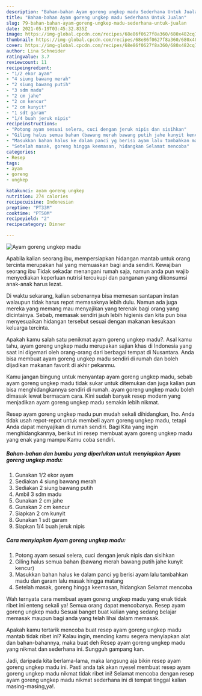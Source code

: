 ```yaml
---
description: "Bahan-bahan Ayam goreng ungkep madu Sederhana Untuk Jualan"
title: "Bahan-bahan Ayam goreng ungkep madu Sederhana Untuk Jualan"
slug: 79-bahan-bahan-ayam-goreng-ungkep-madu-sederhana-untuk-jualan
date: 2021-05-19T03:45:32.835Z
image: https://img-global.cpcdn.com/recipes/68e86f0627f8a360/680x482cq70/ayam-goreng-ungkep-madu-foto-resep-utama.jpg
thumbnail: https://img-global.cpcdn.com/recipes/68e86f0627f8a360/680x482cq70/ayam-goreng-ungkep-madu-foto-resep-utama.jpg
cover: https://img-global.cpcdn.com/recipes/68e86f0627f8a360/680x482cq70/ayam-goreng-ungkep-madu-foto-resep-utama.jpg
author: Lina Schneider
ratingvalue: 3.7
reviewcount: 11
recipeingredient:
- "1/2 ekor ayam"
- "4 siung bawang merah"
- "2 siung bawang putih"
- "3 sdm madu"
- "2 cm jahe"
- "2 cm kencur"
- "2 cm kunyit"
- "1 sdt garam"
- "1/4 buah jeruk nipis"
recipeinstructions:
- "Potong ayam sesuai selera, cuci dengan jeruk nipis dan sisihkan"
- "Giling halus semua bahan (bawang merah bawang putih jahe kunyit kencur)"
- "Masukkan bahan halus ke dalam panci yg berisi ayam lalu tambahkan madu dan garam lalu masak hingga matang"
- "Setelah masak, goreng hingga keemasan, hidangkan Selamat mencoba"
categories:
- Resep
tags:
- ayam
- goreng
- ungkep

katakunci: ayam goreng ungkep 
nutrition: 274 calories
recipecuisine: Indonesian
preptime: "PT33M"
cooktime: "PT50M"
recipeyield: "2"
recipecategory: Dinner

---
```



![Ayam goreng ungkep madu](https://img-global.cpcdn.com/recipes/68e86f0627f8a360/680x482cq70/ayam-goreng-ungkep-madu-foto-resep-utama.jpg)

Apabila kalian seorang ibu, mempersiapkan hidangan mantab untuk orang tercinta merupakan hal yang memuaskan bagi anda sendiri. Kewajiban seorang ibu Tidak sekadar menangani rumah saja, namun anda pun wajib menyediakan keperluan nutrisi tercukupi dan panganan yang dikonsumsi anak-anak harus lezat.

Di waktu  sekarang, kalian sebenarnya bisa memesan santapan instan walaupun tidak harus repot memasaknya lebih dulu. Namun ada juga mereka yang memang mau menyajikan yang terenak bagi orang yang dicintainya. Sebab, memasak sendiri jauh lebih higienis dan kita pun bisa menyesuaikan hidangan tersebut sesuai dengan makanan kesukaan keluarga tercinta. 



Apakah kamu salah satu penikmat ayam goreng ungkep madu?. Asal kamu tahu, ayam goreng ungkep madu merupakan sajian khas di Indonesia yang saat ini digemari oleh orang-orang dari berbagai tempat di Nusantara. Anda bisa membuat ayam goreng ungkep madu sendiri di rumah dan boleh dijadikan makanan favorit di akhir pekanmu.

Kamu jangan bingung untuk menyantap ayam goreng ungkep madu, sebab ayam goreng ungkep madu tidak sukar untuk ditemukan dan juga kalian pun bisa menghidangkannya sendiri di rumah. ayam goreng ungkep madu boleh dimasak lewat bermacam cara. Kini sudah banyak resep modern yang menjadikan ayam goreng ungkep madu semakin lebih nikmat.

Resep ayam goreng ungkep madu pun mudah sekali dihidangkan, lho. Anda tidak usah repot-repot untuk membeli ayam goreng ungkep madu, tetapi Anda dapat menyajikan di rumah sendiri. Bagi Kita yang ingin menghidangkannya, berikut ini resep membuat ayam goreng ungkep madu yang enak yang mampu Kamu coba sendiri.

<!--inarticleads1-->

##### Bahan-bahan dan bumbu yang diperlukan untuk menyiapkan Ayam goreng ungkep madu:

1. Gunakan 1/2 ekor ayam
1. Sediakan 4 siung bawang merah
1. Sediakan 2 siung bawang putih
1. Ambil 3 sdm madu
1. Gunakan 2 cm jahe
1. Gunakan 2 cm kencur
1. Siapkan 2 cm kunyit
1. Gunakan 1 sdt garam
1. Siapkan 1/4 buah jeruk nipis




<!--inarticleads2-->

##### Cara menyiapkan Ayam goreng ungkep madu:

1. Potong ayam sesuai selera, cuci dengan jeruk nipis dan sisihkan
1. Giling halus semua bahan (bawang merah bawang putih jahe kunyit kencur)
1. Masukkan bahan halus ke dalam panci yg berisi ayam lalu tambahkan madu dan garam lalu masak hingga matang
1. Setelah masak, goreng hingga keemasan, hidangkan Selamat mencoba




Wah ternyata cara membuat ayam goreng ungkep madu yang enak tidak ribet ini enteng sekali ya! Semua orang dapat mencobanya. Resep ayam goreng ungkep madu Sesuai banget buat kalian yang sedang belajar memasak maupun bagi anda yang telah lihai dalam memasak.

Apakah kamu tertarik mencoba buat resep ayam goreng ungkep madu mantab tidak ribet ini? Kalau ingin, mending kamu segera menyiapkan alat dan bahan-bahannya, maka buat deh Resep ayam goreng ungkep madu yang nikmat dan sederhana ini. Sungguh gampang kan. 

Jadi, daripada kita berlama-lama, maka langsung aja bikin resep ayam goreng ungkep madu ini. Pasti anda tak akan nyesel membuat resep ayam goreng ungkep madu nikmat tidak ribet ini! Selamat mencoba dengan resep ayam goreng ungkep madu nikmat sederhana ini di tempat tinggal kalian masing-masing,ya!.


